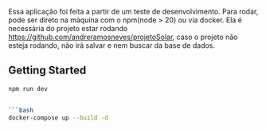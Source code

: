 Essa aplicação foi feita a partir de um teste de desenvolvimento. Para rodar, pode ser direto na máquina com o npm(node > 20) ou via docker.
Ela é necessária do projeto estar rodando https://github.com/andreramosneves/projetoSolar, caso o projeto não esteja rodando, não irá salvar e nem buscar da base de dados.

## Getting Started

```bash
npm run dev


```bash
docker-compose up --build -d
